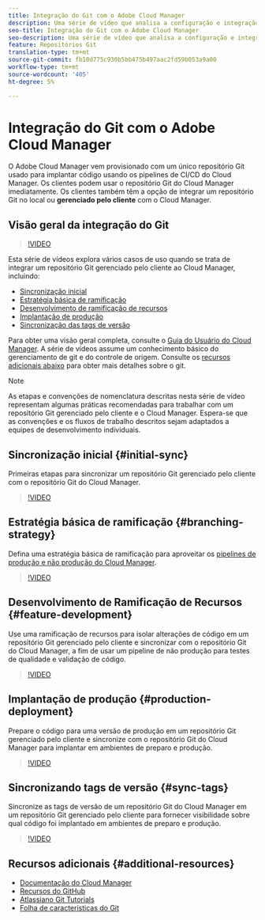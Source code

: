 ```yaml
---
title: Integração do Git com o Adobe Cloud Manager
description: Uma série de vídeo que analisa a configuração e integração de um repositório Git gerenciado pelo cliente (no local) com o Adobe Cloud Manager.
seo-title: Integração do Git com o Adobe Cloud Manager
seo-description: Uma série de vídeo que analisa a configuração e integração de um repositório Git gerenciado pelo cliente (no local) com o Adobe Cloud Manager.
feature: Repositórios Git
translation-type: tm+mt
source-git-commit: fb10d775c930b5bb475b497aac2fd59b053a9a00
workflow-type: tm+mt
source-wordcount: '405'
ht-degree: 5%

---
```



# Integração do Git com o Adobe Cloud Manager

O Adobe Cloud Manager vem provisionado com um único repositório Git usado para implantar código usando os pipelines de CI/CD do Cloud Manager. Os clientes podem usar o repositório Git do Cloud Manager imediatamente. Os clientes também têm a opção de integrar um repositório Git no local ou **gerenciado pelo cliente** com o Cloud Manager.

## Visão geral da integração do Git

>[!VIDEO](https://video.tv.adobe.com/v/28710/)

Esta série de vídeos explora vários casos de uso quando se trata de integrar um repositório Git gerenciado pelo cliente ao Cloud Manager, incluindo:

* [Sincronização inicial](#initial-sync)
* [Estratégia básica de ramificação](#branching-strategy)
* [Desenvolvimento de ramificação de recursos](#feature-development)
* [Implantação de produção](#production-deployment)
* [Sincronização das tags de versão](#sync-tags)

Para obter uma visão geral completa, consulte o [Guia do Usuário do Cloud Manager](https://docs.adobe.com/content/help/pt-BR/experience-manager-cloud-manager/using/introduction-to-cloud-manager.html). A série de vídeos assume um conhecimento básico do gerenciamento de git e do controle de origem. Consulte os [recursos adicionais abaixo](#additional-resources) para obter mais detalhes sobre o git.

>[!NOTE]
>
> As etapas e convenções de nomenclatura descritas nesta série de vídeo representam algumas práticas recomendadas para trabalhar com um repositório Git gerenciado pelo cliente e o Cloud Manager. Espera-se que as convenções e os fluxos de trabalho descritos sejam adaptados a equipes de desenvolvimento individuais.

## Sincronização inicial {#initial-sync}

Primeiras etapas para sincronizar um repositório Git gerenciado pelo cliente com o repositório Git do Cloud Manager.

>[!VIDEO](https://video.tv.adobe.com/v/28711/?quality=12)

## Estratégia básica de ramificação {#branching-strategy}

Defina uma estratégia básica de ramificação para aproveitar os [pipelines de produção e não produção do Cloud Manager](https://docs.adobe.com/content/help/en/experience-manager-cloud-manager/using/how-to-use/configuring-pipeline.html).

>[!VIDEO](https://video.tv.adobe.com/v/28712/?quality=12)

## Desenvolvimento de Ramificação de Recursos {#feature-development}

Use uma ramificação de recursos para isolar alterações de código em um repositório Git gerenciado pelo cliente e sincronizar com o repositório Git do Cloud Manager, a fim de usar um pipeline de não produção para testes de qualidade e validação de código.

>[!VIDEO](https://video.tv.adobe.com/v/28723/?quality=12)

## Implantação de produção {#production-deployment}

Prepare o código para uma versão de produção em um repositório Git gerenciado pelo cliente e sincronize com o repositório Git do Cloud Manager para implantar em ambientes de preparo e produção.

>[!VIDEO](https://video.tv.adobe.com/v/28724/?quality=12)

## Sincronizando tags de versão {#sync-tags}

Sincronize as tags de versão de um repositório Git do Cloud Manager em um repositório Git gerenciado pelo cliente para fornecer visibilidade sobre qual código foi implantado em ambientes de preparo e produção.

>[!VIDEO](https://video.tv.adobe.com/v/28725/?quality=12)

## Recursos adicionais {#additional-resources}

* [Documentação do Cloud Manager](https://docs.adobe.com/content/help/en/experience-manager-cloud-manager/using/introduction-to-cloud-manager.html)
* [Recursos do GitHub](https://try.github.io)
* [Atlassiano Git Tutorials](https://www.atlassian.com/git/tutorials/what-is-version-control)
* [Folha de características do Git](https://education.github.com/git-cheat-sheet-education.pdf)